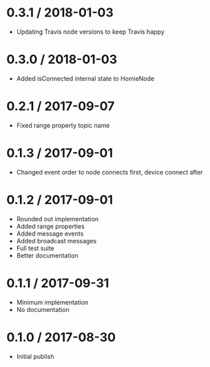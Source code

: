 0.3.1 / 2018-01-03
==================

  * Updating Travis node versions to keep Travis happy

0.3.0 / 2018-01-03
==================

  * Added isConnected internal state to HomieNode

0.2.1 / 2017-09-07
==================

  * Fixed range property topic name

0.1.3 / 2017-09-01
==================

  * Changed event order to node connects first, device connect after

0.1.2 / 2017-09-01
==================

  * Rounded out implementation
  * Added range properties
  * Added message events
  * Added broadcast messages
  * Full test suite
  * Better documentation

0.1.1 / 2017-09-31
==================

  * Minimum implementation
  * No documentation


0.1.0 / 2017-08-30
==================

  * Initial publish
